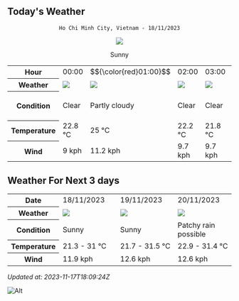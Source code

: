 ## Today's Weather
<div align="center">

`Ho Chi Minh City, Vietnam - 18/11/2023`

<img src="https://cdn.weatherapi.com/weather/64x64/day/113.png"/>

Sunny

</div>


<table>
    <tr>
        <th>Hour</th>
          <td>00:00</div>   <td>$${\color{red}01:00}$$</td>   <td>02:00</div>   <td>03:00</div>   <td>04:00</div>   <td>05:00</div>   <td>06:00</div>   <td>07:00</div>   <td>08:00</div>   <td>09:00</div>   <td>10:00</div>   <td>11:00</div>   <td>12:00</div>   <td>13:00</div>   <td>14:00</div>   <td>15:00</div>   <td>16:00</div>   <td>17:00</div>   <td>18:00</div>   <td>19:00</div>   <td>20:00</div>   <td>21:00</div>   <td>22:00</div>   <td>23:00</div> 
    </tr>
    <tr>
        <th>Weather</th>
        <td><img src="https://cdn.weatherapi.com/weather/64x64/night/113.png"></img></td><td><img src="https://cdn.weatherapi.com/weather/64x64/night/116.png"></img></td><td><img src="https://cdn.weatherapi.com/weather/64x64/night/113.png"></img></td><td><img src="https://cdn.weatherapi.com/weather/64x64/night/113.png"></img></td><td><img src="https://cdn.weatherapi.com/weather/64x64/night/113.png"></img></td><td><img src="https://cdn.weatherapi.com/weather/64x64/night/113.png"></img></td><td><img src="https://cdn.weatherapi.com/weather/64x64/day/113.png"></img></td><td><img src="https://cdn.weatherapi.com/weather/64x64/day/113.png"></img></td><td><img src="https://cdn.weatherapi.com/weather/64x64/day/113.png"></img></td><td><img src="https://cdn.weatherapi.com/weather/64x64/day/113.png"></img></td><td><img src="https://cdn.weatherapi.com/weather/64x64/day/113.png"></img></td><td><img src="https://cdn.weatherapi.com/weather/64x64/day/113.png"></img></td><td><img src="https://cdn.weatherapi.com/weather/64x64/day/116.png"></img></td><td><img src="https://cdn.weatherapi.com/weather/64x64/day/116.png"></img></td><td><img src="https://cdn.weatherapi.com/weather/64x64/day/116.png"></img></td><td><img src="https://cdn.weatherapi.com/weather/64x64/day/116.png"></img></td><td><img src="https://cdn.weatherapi.com/weather/64x64/day/176.png"></img></td><td><img src="https://cdn.weatherapi.com/weather/64x64/day/176.png"></img></td><td><img src="https://cdn.weatherapi.com/weather/64x64/night/116.png"></img></td><td><img src="https://cdn.weatherapi.com/weather/64x64/night/116.png"></img></td><td><img src="https://cdn.weatherapi.com/weather/64x64/night/116.png"></img></td><td><img src="https://cdn.weatherapi.com/weather/64x64/night/113.png"></img></td><td><img src="https://cdn.weatherapi.com/weather/64x64/night/113.png"></img></td><td><img src="https://cdn.weatherapi.com/weather/64x64/night/113.png"></img></td>
    </tr>
    <tr>
        <th>Condition</th>
        <td width="200px">Clear</td><td width="200px">Partly cloudy</td><td width="200px">Clear</td><td width="200px">Clear</td><td width="200px">Clear</td><td width="200px">Clear</td><td width="200px">Sunny</td><td width="200px">Sunny</td><td width="200px">Sunny</td><td width="200px">Sunny</td><td width="200px">Sunny</td><td width="200px">Sunny</td><td width="200px">Partly cloudy</td><td width="200px">Partly cloudy</td><td width="200px">Partly cloudy</td><td width="200px">Partly cloudy</td><td width="200px">Patchy rain possible</td><td width="200px">Patchy rain possible</td><td width="200px">Partly cloudy</td><td width="200px">Partly cloudy</td><td width="200px">Partly cloudy</td><td width="200px">Clear</td><td width="200px">Clear</td><td width="200px">Clear</td>
    </tr>
    <tr>
        <th>Temperature</th>
        <td>22.8 °C</td><td>25 °C</td><td>22.2 °C</td><td>21.8 °C</td><td>21.5 °C</td><td>21.4 °C</td><td>21.3 °C</td><td>22.5 °C</td><td>24.4 °C</td><td>26.3 °C</td><td>27.9 °C</td><td>29.2 °C</td><td>30.1 °C</td><td>30.7 °C</td><td>31 °C</td><td>30.8 °C</td><td>30 °C</td><td>28.3 °C</td><td>26.5 °C</td><td>25.6 °C</td><td>25.2 °C</td><td>24.7 °C</td><td>24.4 °C</td><td>24.1 °C</td>
    </tr>
    <tr>
        <th>Wind</th>
        <td>9 kph</td><td>11.2 kph</td><td>9.7 kph</td><td>9.7 kph</td><td>10.1 kph</td><td>9.7 kph</td><td>8.6 kph</td><td>10.1 kph</td><td>11.9 kph</td><td>11.2 kph</td><td>10.4 kph</td><td>9 kph</td><td>7.6 kph</td><td>7.9 kph</td><td>8.6 kph</td><td>9 kph</td><td>6.5 kph</td><td>2.9 kph</td><td>3.2 kph</td><td>3.2 kph</td><td>1.8 kph</td><td>1.4 kph</td><td>0.7 kph</td><td>3.6 kph</td>
    </tr>
</table>


## Weather For Next 3 days


<table>
    <tr>
        <th>Date</th>
        <td>18/11/2023</td><td>19/11/2023</td><td>20/11/2023</td>
    </tr>
    <tr>
        <th>Weather</th>
        <td><img src="https://cdn.weatherapi.com/weather/64x64/day/113.png"></img></td><td><img src="https://cdn.weatherapi.com/weather/64x64/day/113.png"></img></td><td><img src="https://cdn.weatherapi.com/weather/64x64/day/176.png"></img></td>
    </tr>
    <tr>
        <th>Condition</th>
        <td width="200px">Sunny</td><td width="200px">Sunny</td><td width="200px">Patchy rain possible</td>
    </tr>
    <tr>
        <th>Temperature</th>
        <td>21.3 -  31 °C</td><td>21.7 -  31.5 °C</td><td>22.9 -  31.4 °C</td>
    </tr>
    <tr>
        <th>Wind</th>
        <td>11.9 kph</td><td>12.6 kph</td><td>12.6 kph</td>
    </tr>
</table>


*Updated at: 2023-11-17T18:09:24Z*

![Alt](https://repobeats.axiom.co/api/embed/7d451ae2cdef1648d2e14e5cc714356b2ebae209.svg "Repobeats analytics image")